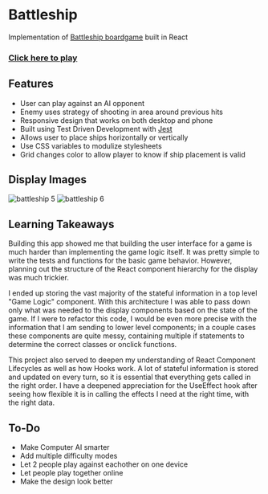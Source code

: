 # Battleship

Implementation of [Battleship boardgame](https://en.wikipedia.org/wiki/Battleship_(game)) built in React

### [Click here to play](https://bboylen.github.io/battleship/)

## Features

- User can play against an AI opponent
- Enemy uses strategy of shooting in area around previous hits
- Responsive design that works on both desktop and phone
- Built using Test Driven Development with [Jest](https://jestjs.io/)
- Allows user to place ships horizontally or vertically
- Use CSS variables to modulize stylesheets
- Grid changes color to allow player to know if ship placement is valid

## Display Images

![battleship 5](https://user-images.githubusercontent.com/52515015/115127467-508c0400-9f9c-11eb-9782-06e7e0433120.png) ![battleship 6](https://user-images.githubusercontent.com/52515015/115127469-5255c780-9f9c-11eb-9543-529d82d6494b.png)


## Learning Takeaways

Building this app showed me that building the user interface for a game is much harder than implementing the game logic itself. It was pretty simple to write the tests and functions for the basic game behavior. However, planning out the structure of the React component hierarchy for the display was much trickier. 

I ended up storing the vast majority of the stateful information in a top level "Game Logic" component. With this architecture I was able to pass down only what was needed to the display components based on the state of the game. If I were to refactor this code, I would be even more precise with the information that I am sending to lower level components; in a couple cases these components are quite messy, containing multiple if statements to determine the correct classes or onclick functions.

This project also served to deepen my understanding of React Component Lifecycles as well as how Hooks work. A lot of stateful information is stored and updated on every turn, so it is essential that everything gets called in the right order. I have a deepened appreciation for the UseEffect hook after seeing how flexible it is in calling the effects I need at the right time, with the right data. 

## To-Do

- Make Computer AI smarter
- Add multiple difficulty modes
- Let 2 people play against eachother on one device
- Let people play together online
- Make the design look better
